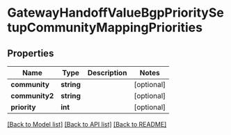 # GatewayHandoffValueBgpPrioritySetupCommunityMappingPriorities

## Properties
Name | Type | Description | Notes
------------ | ------------- | ------------- | -------------
**community** | **string** |  | [optional] 
**community2** | **string** |  | [optional] 
**priority** | **int** |  | [optional] 

[[Back to Model list]](../README.md#documentation-for-models) [[Back to API list]](../README.md#documentation-for-api-endpoints) [[Back to README]](../README.md)


